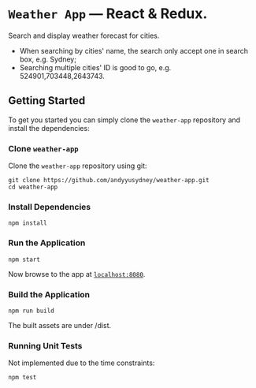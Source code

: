 # `Weather App` — React & Redux.

Search and display weather forecast for cities.
- When searching by cities' name, the search only accept one in search box,  e.g. Sydney;
- Searching multiple cities' ID is good to go, e.g. 524901,703448,2643743.

## Getting Started

To get you started you can simply clone the `weather-app` repository and install the dependencies:

### Clone `weather-app`

Clone the `weather-app` repository using git:

```
git clone https://github.com/andyyusydney/weather-app.git
cd weather-app
```

### Install Dependencies
```
npm install
```

### Run the Application
```
npm start
```
Now browse to the app at [`localhost:8080`](localhost:8080).

### Build the Application
```
npm run build
```
The built assets are under /dist.

### Running Unit Tests
Not implemented due to the time constraints:
```
npm test
```